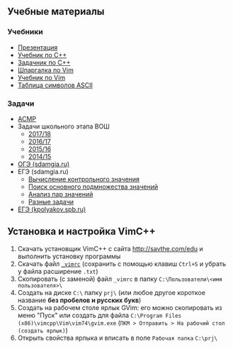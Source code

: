 ## Учебные материалы
### Учебники
* [Презентация](l1.pdf)
* [Учебник по С++](Учебник.pdf)
* [Задачник по С++](Задачник.pdf)
* [Шпаргалка по Vim](vimtips.pdf)
* [Учебник по Vim](prosto-o-vim.pdf)
* [Таблица символов ASCII](ASCII.pdf)
### Задачи
* [ACMP](https://acmp.ru/asp/do/index.asp?main=course&id_course=1)
* Задачи школьного этапа ВОШ
	* [2017/18](Задачи/2017-1.pdf)
	* [2016/17](Задачи/2016-1.pdf)
	* [2015/16](Задачи/2015-1.pdf)
	* [2014/15](Задачи/2014-1.pdf)
* [ОГЭ (sdamgia.ru)](https://inf-oge.sdamgia.ru/test?theme=20)
* ЕГЭ (sdamgia.ru)
	* [Вычисление контрольного значения](https://inf-ege.sdamgia.ru/test?theme=292)
	* [Поиск основного подмножества значений](https://inf-ege.sdamgia.ru/test?theme=294)
	* [Анализ пар значений](https://inf-ege.sdamgia.ru/test?theme=197)
	* [Разные задачи](https://inf-ege.sdamgia.ru/test?theme=303)
* [ЕГЭ (kpolyakov.spb.ru)](http://kpolyakov.spb.ru/school/ege/gen.php?action=viewAllEgeNo&egeId=27&cat89=on&cat90=on)

## Установка и настройка VimC++
1. Скачать установщик VimC++ с сайта http://savthe.com/edu и выполнить установку программы
2. Скачать файл [`_vimrc`](https://raw.githubusercontent.com/hant05080/lessons/master/_vimrc) (сохранить с помощью клавиш `Ctrl+S` и убрать у файла расширение `.txt`)
3. Скопировать (с заменой) файл `_vimrc` в папку `C:\Пользователи\<имя пользователя>\`
4. Создать на диске `C:\` папку `prj\` (или любое другое короткое название **без пробелов и русских букв**)
5. Создать на рабочем столе ярлык GVim: его можно скопировать из меню "Пуск" или создать для файла `C:\Program Files (x86)\vimcpp\Vim\vim74\gvim.exe` (`ПКМ > Отправить > На рабочий стол (создать ярлык)`)
6. Открыть свойства ярлыка и вписать в поле `Рабочая папка` `C:\prj\`
